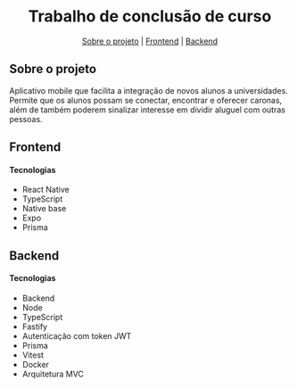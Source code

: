  <h1 align="center">Trabalho de conclusão de curso</h1>

<p align="center">
 <a href="#sobre-o-projeto">Sobre o projeto</a> |
 <a href="#tecnologias">Frontend</a> |
 <a href="#backend">Backend</a> 
<!--  <a href="#pré-requisitos">Pré-requisitos</a> |
 <a href="#configuração">Configuração</a>  -->
</p>

## Sobre o projeto
Aplicativo mobile que facilita a integração de novos alunos a universidades. Permite que os alunos possam se conectar, encontrar e oferecer caronas, além de também poderem sinalizar interesse em dividir aluguel com outras pessoas.

## Frontend

#### Tecnologias
- React Native
- TypeScript
- Native base
- Expo
- Prisma

## Backend

#### Tecnologias
- Backend
- Node
- TypeScript
- Fastify
- Autenticação com token JWT
- Prisma
- Vitest 
- Docker
- Arquitetura MVC







